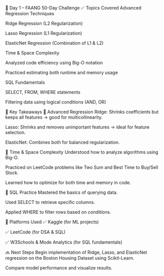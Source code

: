 📅 Day 1 – FAANG 50-Day Challenge
✅ Topics Covered
Advanced Regression Techniques

Ridge Regression (L2 Regularization)

Lasso Regression (L1 Regularization)

ElasticNet Regression (Combination of L1 & L2)

Time & Space Complexity

Analyzed code efficiency using Big-O notation

Practiced estimating both runtime and memory usage

SQL Fundamentals

SELECT, FROM, WHERE statements

Filtering data using logical conditions (AND, OR)

🧠 Key Takeaways
🔹 Advanced Regression
Ridge: Shrinks coefficients but keeps all features → good for multicollinearity.

Lasso: Shrinks and removes unimportant features → ideal for feature selection.

ElasticNet: Combines both for balanced regularization.

🔹 Time & Space Complexity
Understood how to analyze algorithms using Big-O.

Practiced on LeetCode problems like Two Sum and Best Time to Buy/Sell Stock.

Learned how to optimize for both time and memory in code.

🔹 SQL Practice
Mastered the basics of querying data.

Used SELECT to retrieve specific columns.

Applied WHERE to filter rows based on conditions.

📍 Platforms Used
✅ Kaggle (for ML projects)

✅ LeetCode (for DSA & SQL)

✅ W3Schools & Mode Analytics (for SQL fundamentals)

🔜 Next Steps
Begin implementation of Ridge, Lasso, and ElasticNet regression on the Boston Housing Dataset using Scikit-Learn.

Compare model performance and visualize results.


